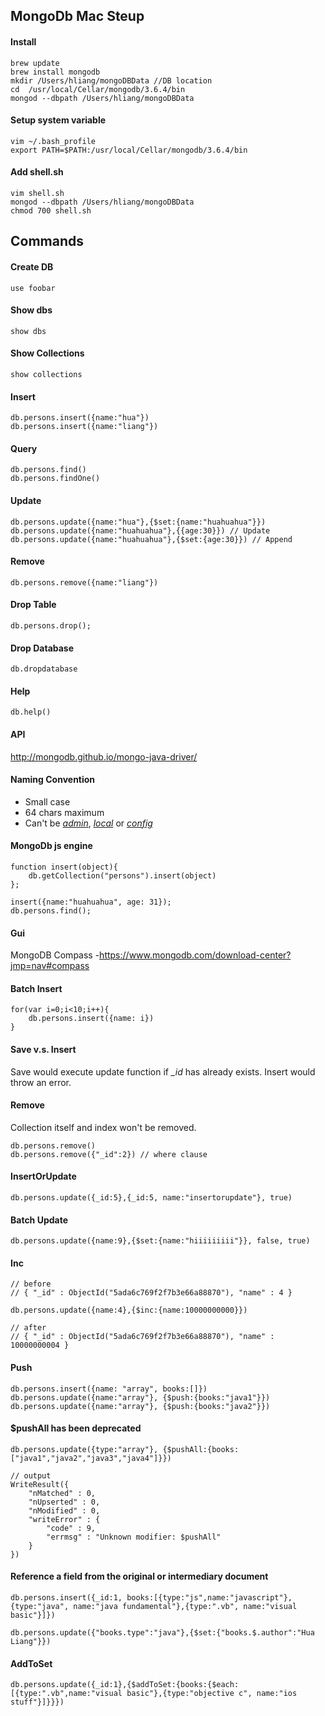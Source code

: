 ## MongoDb Mac Steup

#### Install

```
brew update
brew install mongodb
mkdir /Users/hliang/mongoDBData //DB location
cd  /usr/local/Cellar/mongodb/3.6.4/bin
mongod --dbpath /Users/hliang/mongoDBData

```

#### Setup system variable

```
vim ~/.bash_profile 
export PATH=$PATH:/usr/local/Cellar/mongodb/3.6.4/bin
```

#### Add shell.sh

```
vim shell.sh
mongod --dbpath /Users/hliang/mongoDBData
chmod 700 shell.sh
```

## Commands

#### Create DB

```
use foobar
```

#### Show dbs 

```
show dbs 
```

#### Show Collections

```
show collections
```

#### Insert

```
db.persons.insert({name:"hua"})
db.persons.insert({name:"liang"})
```

#### Query

```
db.persons.find()
db.persons.findOne()
```

#### Update

```
db.persons.update({name:"hua"},{$set:{name:"huahuahua"}})
db.persons.update({name:"huahuahua"},{{age:30}}) // Update
db.persons.update({name:"huahuahua"},{$set:{age:30}}) // Append
```

#### Remove

```
db.persons.remove({name:"liang"})
```

#### Drop Table

```
db.persons.drop();
```

#### Drop Database

```
db.dropdatabase
```

#### Help

```
db.help()
```

#### API

http://mongodb.github.io/mongo-java-driver/

#### Naming Convention

- Small case
- 64 chars maximum
- Can't be *<u>admin</u>*, *<u>local</u>* or *<u>config</u>*

#### MongoDb js engine

```
function insert(object){
	db.getCollection("persons").insert(object)
};

insert({name:"huahuahua", age: 31});
db.persons.find();
```

#### Gui

MongoDB Compass -https://www.mongodb.com/download-center?jmp=nav#compass

#### Batch Insert

```
for(var i=0;i<10;i++){
	db.persons.insert({name: i})
}
```

#### Save v.s. Insert

Save would execute update function if *_id* has already exists. Insert would throw an error.

#### Remove

Collection itself and index won't be removed.

```
db.persons.remove()
db.persons.remove({"_id":2}) // where clause
```

#### InsertOrUpdate

```
db.persons.update({_id:5},{_id:5, name:"insertorupdate"}, true)
```

#### Batch Update

```
db.persons.update({name:9},{$set:{name:"hiiiiiiiii"}}, false, true)
```

#### Inc

```
// before
// { "_id" : ObjectId("5ada6c769f2f7b3e66a88870"), "name" : 4 }

db.persons.update({name:4},{$inc:{name:10000000000}})

// after
// { "_id" : ObjectId("5ada6c769f2f7b3e66a88870"), "name" : 10000000004 }
```

#### Push

```
db.persons.insert({name: "array", books:[]})
db.persons.update({name:"array"}, {$push:{books:"java1"}})
db.persons.update({name:"array"}, {$push:{books:"java2"}})
```

#### **$pushAll has been deprecated**

```
db.persons.update({type:"array"}, {$pushAll:{books:["java1","java2","java3","java4"]}})

// output
WriteResult({
	"nMatched" : 0,
	"nUpserted" : 0,
	"nModified" : 0,
	"writeError" : {
		"code" : 9,
		"errmsg" : "Unknown modifier: $pushAll"
	}
})

```

#### **Reference a field from the original or intermediary document**

```
db.persons.insert({_id:1, books:[{type:"js",name:"javascript"},{type:"java", name:"java fundamental"},{type:".vb", name:"visual basic"}]})

db.persons.update({"books.type":"java"},{$set:{"books.$.author":"Hua Liang"}})
```

#### AddToSet

```
db.persons.update({_id:1},{$addToSet:{books:{$each:[{type:".vb",name:"visual basic"},{type:"objective c", name:"ios stuff"}]}}})
```


